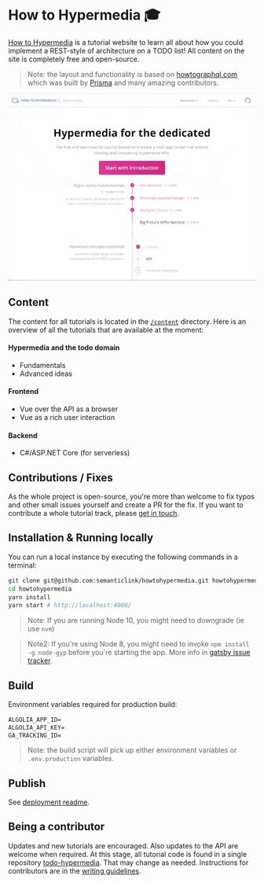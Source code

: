# How to Hypermedia 🎓

[How to Hypermedia](https://howtohypermedia.semanticlink.io) is a tutorial website to learn all about how you could implement a REST-style of architecture on a TODO list! All content on the site is completely free and open-source.

> Note: the layout and functionality is based on [howtographql.com](https://www.howtographql.com/) which was built by [Prisma](https://www.prisma.io) and many amazing contributors.

[![](howtohypermedia.png)](https://howtohypermedia.semanticlink.io)

## Content

The content for all tutorials is located in the  [`/content`](https://github.com/semanticlink/howtohypermedia/tree/master/content) directory. Here is an overview of all the tutorials that are available at the moment:

#### Hypermedia and the todo domain

- Fundamentals
- Advanced ideas

#### Frontend

- Vue over the API as a browser
- Vue as a rich user interaction

#### Backend

- C#/ASP.NET Core (for serverless)

## Contributions / Fixes

As the whole project is open-source, you're more than welcome to fix typos and other small issues yourself and create a PR for the fix. If you want to contribute a whole tutorial track, please [get in touch](mailto:hypermedia@semanticlink.io).

## Installation & Running locally

You can run a local instance by executing the following commands in a terminal:

```sh
git clone git@github.com:semanticlink/howtohypermedia.git howtohypermedia
cd howtohypermedia
yarn install
yarn start # http://localhost:4000/
```
> Note: If you are running Node 10, you might need to downgrade (ie use `nvm`)

> Note2: If you're using Node 8, you might need to invoke `npm install -g node-gyp` before you're starting the app. More info in [gatsby issue tracker](https://github.com/gatsbyjs/gatsby/issues/1754).

## Build

Environment variables required for production build:

```
ALGOLIA_APP_ID=
ALGOLIA_API_KEY=
GA_TRACKING_ID=
```

> Note: the build script will pick up either environment variables or `.env.production` variables.

## Publish

See [deployment readme](./deployment/Readme.md).

## Being a contributor

Updates and new tutorials are encouraged. Also updates to the API are welcome when required. At this stage, all tutorial code is found in a single repository [todo-hypermedia](https://github.com/semanticlink/todo-hypermedia). That may change as needed. Instructions for contributors are in the [writing guidelines](https://github.com/semanticlink/howtohypermedia/blob/master/meta/writing-guidelines.md).
